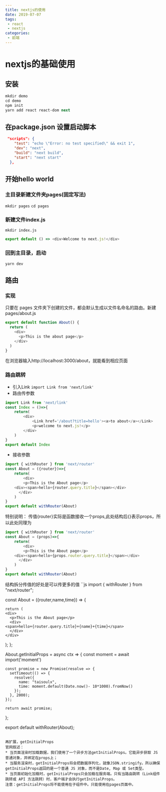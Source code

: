 ```yaml
---
title: nextjs的使用
date: 2019-07-07
tags:
 - react
 - nextjs
categories: 
 - 前端
---
```


# nextjs的基础使用

## 安装
```vb
mkdir demo
cd demo
npm init
yarn add react react-dom next
```
## 在package.json 设置启动脚本
```json
 "scripts": {
    "test": "echo \"Error: no test specified\" && exit 1",
    "dev": "next",
    "build": "next build",
    "start": "next start"
  },
  ```
## 开始hello world
### 主目录新建文件夹pages(固定写法)
`mkdir pages`
`cd pages`
### 新建文件index.js
`mkdir index.js`
```js
export default () => <div>Welcome to next.js!</div>
```

### 回到主目录，启动
`yarn dev`

## 路由
### 实现
只要在 pages 文件夹下创建的文件，都会默认生成以文件名命名的路由。新建pages/about.js
```js
export default function About() {
  return (
    <div>
      <p>This is the about page</p>
    </div>
  )
}
```
在浏览器输入http://localhost:3000/about，就能看到相应页面
### 路由跳转
* 引入Link
`import Link from 'next/link'`
* 路由传参数
```js
import Link from 'next/link'
const Index = ()=>{
    return(
        <div>
            <Link href='/about?title=hello'><a>to about</a></Link>
            <p>welcome to next.js!</p>
        </div>
    )
}
export default Index
```
* 接收参数
```js
import { withRouter } from 'next/router'
const About = ({router})=>{
    return(
        <div>
        <p>This is the About page</p>
    <div><span>hello+{router.query.title}</span></div>
      </div>
    )
}
export default withRouter(About)
```
特别说明：
传值{router}实际是函数接收一个props,此处结构后{}表示props，所以此处同理为
```js
import { withRouter } from 'next/router'
const About = (props)=>{
    return(
        <div>
        <p>This is the About page</p>
    <div><span>hello+{props.router.query.title}</span></div>
      </div>
    )
}
export default withRouter(About)
```
结构拆分传值的好处是可以传更多的值
``js
import { withRouter } from "next/router";

const About = ({router,name,time}) => {

    return (
    <div>
      <p>This is the About page</p>
      <div>
    <span>hello+{router.query.title}+{name}+{time}</span>
      </div>
    </div>
  );
};

About.getInitialProps = async ctx => {
    const moment = await import('moment')
  
    const promise = new Promise(resolve => {
      setTimeout(() => {
        resolve({
          name: "taisoulx",
          time: moment.default(Date.now()- 10*1000).fromNow()
        });
      }, 2000);
    });
  
    return await promise;
  };


export default withRouter(About);
```

再扩展，getInitialProps
官网叙述：
* 当页面渲染时加载数据，我们使用了一个异步方法getInitialProps。它能异步获取 JS 普通对象，并绑定在props上；
* 当服务渲染时，getInitialProps将会把数据序列化，就像JSON.stringify。所以确保getInitialProps返回的是一个普通 JS 对象，而不是Date, Map 或 Set类型。
* 当页面初始化加载时，getInitialProps只会加载在服务端。只有当路由跳转（Link组件跳转或 API 方法跳转）时，客户端才会执行getInitialProps。
注意：getInitialProps将不能使用在子组件中。只能使用在pages页面中。